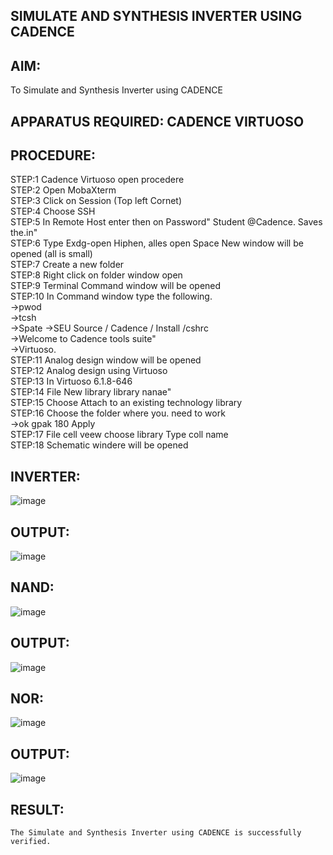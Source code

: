 ## SIMULATE AND SYNTHESIS INVERTER USING CADENCE
## AIM:
To Simulate and Synthesis Inverter using CADENCE

## APPARATUS REQUIRED: CADENCE VIRTUOSO

## PROCEDURE:
STEP:1 Cadence Virtuoso open procedere<br>
STEP:2 Open MobaXterm<br>
STEP:3 Click on Session (Top left Cornet)<br>
STEP:4 Choose SSH<br>
STEP:5 In Remote Host enter then on Password" Student @Cadence. Saves the.in"<br>
STEP:6 Type Exdg-open Hiphen, alles open Space New window will be opened (all is small)<br>
STEP:7 Create a new folder<br>
STEP:8 Right click on folder window open<br>
STEP:9 Terminal Command window will be opened<br>
STEP:10 In Command window type the following.<br>
      ->pwod<br>
      ->tcsh<br>
      ->Spate →SEU Source / Cadence / Install /cshrc<br>
      ->Welcome to Cadence tools suite"<br>
      ->Virtuoso.<br>
STEP:11 Analog design window will be opened<br>
STEP:12 Analog design using Virtuoso<br>
STEP:13 In Virtuoso 6.1.8-646<br>
STEP:14 File New library library nanae"<br>
STEP:15 Choose Attach to an existing technology library<br>
STEP:16 Choose the folder where you. need to work<br>
        ->ok gpak 180 Apply<br>
STEP:17 File cell veew choose library Type coll name<br>
STEP:18 Schematic windere will be opened<br>


## INVERTER:
![image](https://github.com/Nandhak23/VLSI-LAB-EXP-6/assets/160568515/bd726ca3-2bf7-468e-ae20-47d072566a79)




## OUTPUT:
![image](https://github.com/Nandhak23/VLSI-LAB-EXP-6/assets/160568515/bf3f03a2-3785-456a-9a24-0034caf93e6c)




## NAND:
![image](https://github.com/Nandhak23/VLSI-LAB-EXP-6/assets/160568515/02c3d875-9a67-4fa4-82da-e939e90b3dab)



## OUTPUT:
![image](https://github.com/Nandhak23/VLSI-LAB-EXP-6/assets/160568515/245970a6-3655-4c35-a723-9b7a9ddd5f4f)




## NOR:
![image](https://github.com/Nandhak23/VLSI-LAB-EXP-6/assets/160568515/fc4b16ac-b6ea-49c9-b663-7d235195d075)



## OUTPUT:
![image](https://github.com/Nandhak23/VLSI-LAB-EXP-6/assets/160568515/34a21b42-d854-4257-a573-edbcea26e998)


## RESULT:
	The Simulate and Synthesis Inverter using CADENCE is successfully verified.
